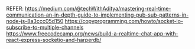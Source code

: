 REFER: https://medium.com/@techWithAditya/mastering-real-time-communication-an-in-depth-guide-to-implementing-pub-sub-patterns-in-node-js-8a3ccc05d150
https://copyprogramming.com/howto/socket-io-subscribe-to-multiple-channels
https://www.freecodecamp.org/news/build-a-realtime-chat-app-with-react-express-socketio-and-harperdb/